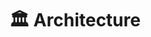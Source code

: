 ---
widget: blank
headless: true
weight: 60
title: 🏛️ Architecture
active: false
design:
  columns: "2"
  css_style: null
  css_class: null
---